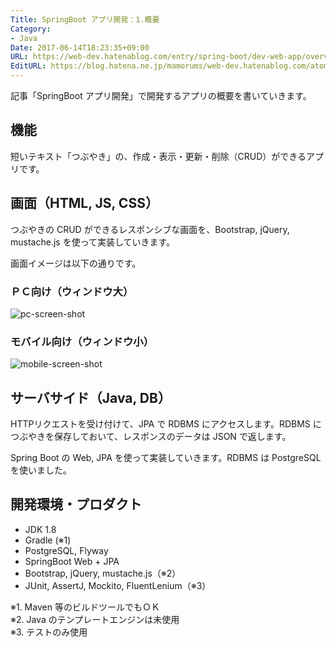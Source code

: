 ```yaml
---
Title: SpringBoot アプリ開発：1.概要
Category:
- Java
Date: 2017-06-14T18:23:35+09:00
URL: https://web-dev.hatenablog.com/entry/spring-boot/dev-web-app/overview
EditURL: https://blog.hatena.ne.jp/mamorums/web-dev.hatenablog.com/atom/entry/8599973812269933468
---
```


記事「SpringBoot アプリ開発」で開発するアプリの概要を書いていきます。


## 機能
短いテキスト「つぶやき」の、作成・表示・更新・削除（CRUD）ができるアプリです。


## 画面（HTML, JS, CSS）
つぶやきの CRUD ができるレスポンシブな画面を、Bootstrap, jQuery, mustache.js を使って実装していきます。

画面イメージは以下の通りです。

### ＰＣ向け（ウィンドウ大）
![pc-screen-shot](http://cdn-ak.f.st-hatena.com/images/fotolife/m/mamorums/20160815/20160815122744.png)

### モバイル向け（ウィンドウ小）
![mobile-screen-shot](http://cdn-ak.f.st-hatena.com/images/fotolife/m/mamorums/20160815/20160815122743.png)


## サーバサイド（Java, DB）
HTTPリクエストを受け付けて、JPA で RDBMS にアクセスします。RDBMS につぶやきを保存しておいて、レスポンスのデータは JSON で返します。

Spring Boot の Web, JPA を使って実装していきます。RDBMS は  PostgreSQL を使いました。


## 開発環境・プロダクト
- JDK 1.8
- Gradle (※1)
- PostgreSQL, Flyway
- SpringBoot Web + JPA
- Bootstrap, jQuery, mustache.js（※2）
- JUnit, AssertJ, Mockito, FluentLenium（※3）

※1. Maven 等のビルドツールでもＯＫ  
※2. Java のテンプレートエンジンは未使用  
※3. テストのみ使用
